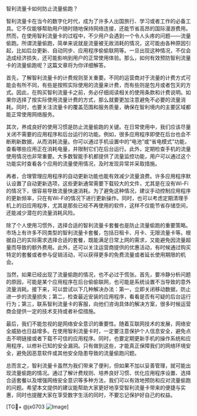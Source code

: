 智利流量卡如何防止流量偷跑？

智利流量卡在当今的数字化时代，成为了许多人出国旅行、学习或者工作的必备工具。它不仅能够帮助用户随时随地保持网络连接，还能节省高昂的国际漫游费用。然而，在使用智利流量卡的过程中，不少用户会遇到一个令人头疼的问题——流量偷跑。所谓流量偷跑，简单来说就是流量被无故消耗的情况，这可能由各种原因引起，比如后台更新、自动同步、应用程序偷偷联网等。一旦出现这种情况，不仅会造成经济损失，还可能影响到用户的正常使用体验。那么，如何有效预防智利流量卡的流量偷跑呢？这篇文章将为你详细解答。

首先，了解智利流量卡的计费规则至关重要。不同的运营商对于流量的计费方式可能会有所不同，有些是按照实际使用的流量来计费，而有些则是包月或者包天的方式。因此，在购买智利流量卡之前，务必仔细阅读相关的使用条款和计费说明。如果你选择了按实际使用流量计费的方式，那么就要更加注意避免不必要的流量消耗。同时，也要关注流量卡的覆盖范围和服务质量，确保在智利境内的主要区域都能正常使用网络服务。

其次，养成良好的使用习惯是防止流量偷跑的关键。在日常使用中，我们应该尽量关闭不需要的应用程序和后台运行的功能。例如，很多应用程序即使在后台也会不断刷新数据，从而消耗流量。你可以通过手机设置中的“电池”或“省电模式”功能，查看哪些应用正在消耗电量，并限制它们在后台运行。此外，定期检查手机的流量使用情况也非常重要。大多数智能手机都提供了流量监控功能，用户可以通过这个功能实时查看各个应用的流量使用情况，及时发现异常并采取措施。

再者，合理管理应用程序的自动更新功能也能有效减少流量浪费。许多应用程序默认设置了自动更新选项，这些更新通常需要下载较大的文件，尤其是在没有Wi-Fi的情况下，很容易导致流量快速消耗。为了避免这种情况，建议手动控制应用程序的更新频率，只在有Wi-Fi的情况下进行更新操作。同时，也可以考虑定期清理手机上的旧应用程序，尤其是那些已经不再使用的软件，这样不仅能节省存储空间，还能减少潜在的流量消耗风险。

除了个人使用习惯外，选择合适的智利流量卡套餐也是防止流量偷跑的重要策略。市场上有许多不同类型的智利流量卡套餐，包括日租卡、月卡、无限流量卡等。根据自己的实际需求选择合适的套餐，既能满足日常上网的需求，又能避免因流量超量而导致的额外费用。此外，还可以关注运营商提供的优惠活动，有时候通过购买特定的套餐或者参与促销活动，可以获得更多的免费流量或者延长使用期限的机会。

当然，如果已经出现了流量偷跑的情况，也不必过于慌张。首先，要冷静分析问题的原因，可能是某个应用程序在后台偷偷联网，也可能是系统设置不当导致的意外流量消耗。接下来，可以尝试以下几种解决办法：第一，立即关闭移动数据，防止进一步的流量损失；第二，检查最近安装的应用程序，看看是否有可疑的后台运行行为；第三，联系智利流量卡的客服，向他们咨询具体的解决方案，很多时候运营商会提供一定的技术支持或者补偿措施。

最后，我们不能忽视的是网络安全意识的重要性。随着互联网技术的发展，网络安全威胁也日益增多。在使用智利流量卡时，一定要注意保护个人信息安全，避免点击不明链接或者下载不可信的应用程序。同时，也要定期更新手机的操作系统和应用程序，以修补已知的安全漏洞。只有做到这些，才能真正保障我们的网络环境安全，避免因恶意软件或其他安全隐患导致的流量偷跑问题。

总而言之，智利流量卡虽然为我们带来了便利，但如果不加以妥善管理，就可能出现流量偷跑的情况。通过了解计费规则、培养良好习惯、优化应用程序设置、选择合适套餐以及增强网络安全意识等多种方法，我们可以有效地预防和应对流量偷跑的问题。希望本文提供的建议能帮助大家更好地享受智利流量卡带来的便捷与实惠，同时也提醒大家在享受数字生活的同时，不要忘记保护好自己的权益。

[TG💪+ @jx0703 ![Image](https://github.com/user-attachments/assets/dbca1d08-cadb-493c-b0ec-ad6f7a83f270)]